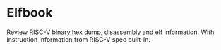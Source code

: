# Elfbook 

Review RISC-V binary hex dump, disassembly and elf information. With instruction information from RISC-V spec built-in.